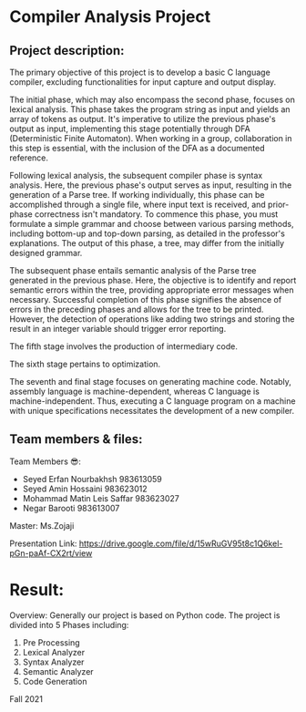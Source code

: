 # Compiler Analysis Project 

## Project description:

The primary objective of this project is to develop a basic C language compiler, excluding functionalities for input capture and output display.

The initial phase, which may also encompass the second phase, focuses on lexical analysis. This phase takes the program string as input and yields an array of tokens as output. It's imperative to utilize the previous phase's output as input, implementing this stage potentially through DFA (Deterministic Finite Automaton). When working in a group, collaboration in this step is essential, with the inclusion of the DFA as a documented reference.

Following lexical analysis, the subsequent compiler phase is syntax analysis. Here, the previous phase's output serves as input, resulting in the generation of a Parse tree. If working individually, this phase can be accomplished through a single file, where input text is received, and prior-phase correctness isn't mandatory. To commence this phase, you must formulate a simple grammar and choose between various parsing methods, including bottom-up and top-down parsing, as detailed in the professor's explanations. The output of this phase, a tree, may differ from the initially designed grammar.

The subsequent phase entails semantic analysis of the Parse tree generated in the previous phase. Here, the objective is to identify and report semantic errors within the tree, providing appropriate error messages when necessary. Successful completion of this phase signifies the absence of errors in the preceding phases and allows for the tree to be printed. However, the detection of operations like adding two strings and storing the result in an integer variable should trigger error reporting.

The fifth stage involves the production of intermediary code.

The sixth stage pertains to optimization.

The seventh and final stage focuses on generating machine code. Notably, assembly language is machine-dependent, whereas C language is machine-independent. Thus, executing a C language program on a machine with unique specifications necessitates the development of a new compiler.

## Team members & files:

Team Members 😎:
* Seyed Erfan Nourbakhsh 983613059
* Seyed Amin Hossaini 983623012
* Mohammad Matin Leis Saffar 983623027
* Negar Barooti 983613007

Master: Ms.Zojaji

Presentation Link: https://drive.google.com/file/d/15wRuGV95t8c1Q6kel-pGn-paAf-CX2rt/view

# Result:

Overview: Generally our project is based on Python code.
The project is divided into 5 Phases including:
1. Pre Processing
2. Lexical Analyzer
3. Syntax Analyzer
4. Semantic Analyzer
5. Code Generation

Fall 2021
